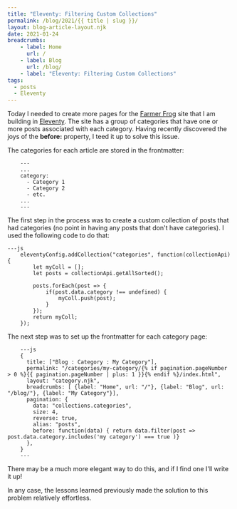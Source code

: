 ```yaml
---
title: "Eleventy: Filtering Custom Collections"
permalink: /blog/2021/{{ title | slug }}/
layout: blog-article-layout.njk
date: 2021-01-24
breadcrumbs:
    - label: Home
      url: /
    - label: Blog
      url: /blog/
    - label: "Eleventy: Filtering Custom Collections"
tags:
  - posts
  - Eleventy
---
```


Today I needed to create more pages for the [Farmer Frog](https://farmerfrog.org) site that I am building in [Eleventy](https://11ty.dev). The site has a group of categories that have one or more posts associated with each category. Having recently discovered the joys of the **before:** property, I teed it up to solve this issue.

The categories for each article are stored in the frontmatter:

```
    ---
    ...
    category:
      - Category 1
      - Category 2
      - etc.
    ...
    ---
```

The first step in the process was to create a custom collection of posts that had categories (no point in having any posts that don't have categories). I used the following code to do that:

```
---js
    eleventyConfig.addCollection("categories", function(collectionApi) {
        let myColl = [];
        let posts = collectionApi.getAllSorted();

        posts.forEach(post => {
            if(post.data.category !== undefined) {
                myColl.push(post);
            }
        });
        return myColl;
    });
```

The next step was to set up the frontmatter for each category page:


```
    ---js
    {
      title: ["Blog : Category : My Category"],
      permalink: "/categories/my-category/{% if pagination.pageNumber > 0 %}{{ pagination.pageNumber | plus: 1 }}{% endif %}/index.html",
      layout: "category.njk",
      breadcrumbs: [ {label: "Home", url: "/"}, {label: "Blog", url: "/blog/"}, {label: "My Category"}],
      pagination: {
        data: "collections.categories",
        size: 4,
        reverse: true,
        alias: "posts",
        before: function(data) { return data.filter(post => post.data.category.includes('my category') === true )}
      },
    }
    ---
```

There may be a much more elegant way to do this, and if I find one I'll write it up!

In any case, the lessons learned previously made the solution to this problem relatively effortless.